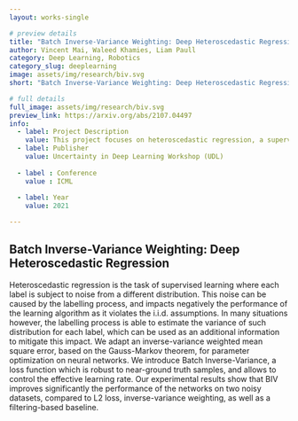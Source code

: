 ```yaml
---
layout: works-single

# preview details
title: "Batch Inverse-Variance Weighting: Deep Heteroscedastic Regression"
author: Vincent Mai, Waleed Khamies, Liam Paull
category: Deep Learning, Robotics
category_slug: deeplearning
image: assets/img/research/biv.svg
short: "Batch Inverse-Variance Weighting: Deep Heteroscedastic Regression"

# full details
full_image: assets/img/research/biv.svg
preview_link: https://arxiv.org/abs/2107.04497
info:
  - label: Project Description
    value: This project focuses on heteroscedastic regression, a supervised learning task where each label is subject to noise from a different distribution. The goal is to improve the performance of learning algorithms by incorporating the variance estimates of the noise in the labeling process.
  - label: Publisher
    value: Uncertainty in Deep Learning Workshop (UDL)
  
  - label : Conference
    value : ICML
  
  - label: Year
    value: 2021

---
```


## Batch Inverse-Variance Weighting: Deep Heteroscedastic Regression

Heteroscedastic regression is the task of supervised learning where each label is subject to noise from a different distribution. This noise can be caused by the labelling process, and impacts negatively the performance of the learning algorithm as it violates the i.i.d. assumptions. In many situations however, the labelling process is able to estimate the variance of such distribution for each label, which can be used as an additional information to mitigate this impact. We adapt an inverse-variance weighted mean square error, based on the Gauss-Markov theorem, for parameter optimization on neural networks. We introduce Batch Inverse-Variance, a loss function which is robust to near-ground truth samples, and allows to control the effective learning rate. Our experimental results show that BIV improves significantly the performance of the networks on two noisy datasets, compared to L2 loss, inverse-variance weighting, as well as a filtering-based baseline. 
